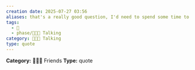 ```yaml
---
creation date: 2025-07-27 03:56
aliases: that's a really good question, I'd need to spend some time to actually think about it
tags: 
  - 💬
  - phase/🧑‍🤝‍🧑 Talking
category: 🧑‍🤝‍🧑 Talking
type: quote
---
```

**Category:** 🧑‍🤝‍🧑 Friends
**Type:** quote

